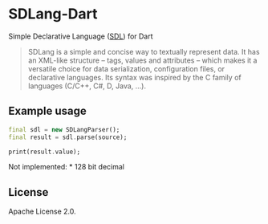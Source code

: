 # SDLang-Dart
Simple Declarative Language ([SDL](https://sdlang.org/)) for Dart

> SDLang is a simple and concise way to textually represent data. It has an XML-like structure – tags, values and attributes – which makes it a versatile choice for data serialization, configuration files, or declarative languages. Its syntax was inspired by the C family of languages (C/C++, C#, D, Java, …).

## Example usage

```dart
final sdl = new SDLangParser();
final result = sdl.parse(source);

print(result.value);
```

Not implemented:
    * 128 bit decimal

## License
Apache License 2.0.
